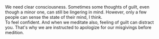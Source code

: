 We need clear consciousness. Sometimes some thoughts of guilt, even though a minor one, can still be lingering in mind. However, only a few people can sense the state of their mind, I think.<br>
To feel confident.
And when we meditate also, feeling of guilt can distract you. That's why we are instructed to apologize for our misgivings before medition.

